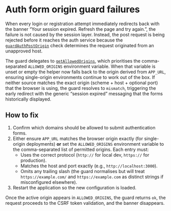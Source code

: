 # Auth form origin guard failures

When every login or registration attempt immediately redirects back with the banner “Your session expired. Refresh the page and try again.”, the failure is not caused by the session layer. Instead, the post request is being rejected before it reaches the auth service because the [`guardAuthPostOrigin`](../../src/server/security/origin.ts) check determines the request originated from an unapproved host.

The guard delegates to [`getAllowedOrigins`](../../src/server/runtime.ts), which prioritises the comma-separated `ALLOWED_ORIGINS` environment variable. When that variable is unset or empty the helper now falls back to the origin derived from `APP_URL`, ensuring single-origin environments continue to work out of the box. If neither source matches the exact origin (scheme + host + optional port) that the browser is using, the guard resolves to `mismatch`, triggering the early redirect with the generic “session expired” messaging that the forms historically displayed.

## How to fix
1. Confirm which domains should be allowed to submit authentication forms.
2. Either ensure `APP_URL` matches the browser origin exactly (for single-origin deployments) **or** set the `ALLOWED_ORIGINS` environment variable to the comma-separated list of permitted origins. Each entry must:
   - Uses the correct protocol (`http://` for local dev, `https://` for production).
   - Matches the host and port exactly (e.g., `http://localhost:3000`).
   - Omits any trailing slash (the guard normalises but will treat `https://example.com/` and `https://example.com` as distinct strings if misconfigured elsewhere).
3. Restart the application so the new configuration is loaded.

Once the active origin appears in `ALLOWED_ORIGINS`, the guard returns `ok`, the request proceeds to the CSRF token validation, and the banner disappears.
